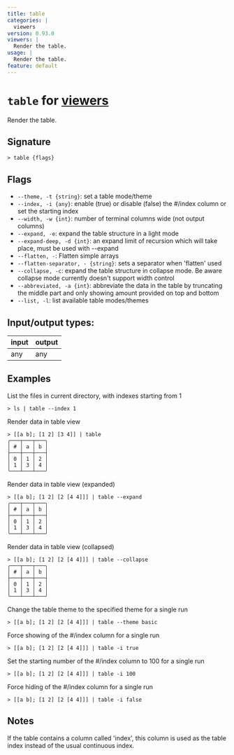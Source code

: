 ```yaml
---
title: table
categories: |
  viewers
version: 0.93.0
viewers: |
  Render the table.
usage: |
  Render the table.
feature: default
---
```

<!-- This file is automatically generated. Please edit the command in https://github.com/nushell/nushell instead. -->

# `table` for [viewers](/commands/categories/viewers.md)

<div class='command-title'>Render the table.</div>

## Signature

```> table {flags} ```

## Flags

 -  `--theme, -t {string}`: set a table mode/theme
 -  `--index, -i {any}`: enable (true) or disable (false) the #/index column or set the starting index
 -  `--width, -w {int}`: number of terminal columns wide (not output columns)
 -  `--expand, -e`: expand the table structure in a light mode
 -  `--expand-deep, -d {int}`: an expand limit of recursion which will take place, must be used with --expand
 -  `--flatten, -`: Flatten simple arrays
 -  `--flatten-separator, - {string}`: sets a separator when 'flatten' used
 -  `--collapse, -c`: expand the table structure in collapse mode.
Be aware collapse mode currently doesn't support width control
 -  `--abbreviated, -a {int}`: abbreviate the data in the table by truncating the middle part and only showing amount provided on top and bottom
 -  `--list, -l`: list available table modes/themes


## Input/output types:

| input | output |
| ----- | ------ |
| any   | any    |

## Examples

List the files in current directory, with indexes starting from 1
```nu
> ls | table --index 1

```

Render data in table view
```nu
> [[a b]; [1 2] [3 4]] | table
╭───┬───┬───╮
│ # │ a │ b │
├───┼───┼───┤
│ 0 │ 1 │ 2 │
│ 1 │ 3 │ 4 │
╰───┴───┴───╯

```

Render data in table view (expanded)
```nu
> [[a b]; [1 2] [2 [4 4]]] | table --expand
╭───┬───┬───╮
│ # │ a │ b │
├───┼───┼───┤
│ 0 │ 1 │ 2 │
│ 1 │ 3 │ 4 │
╰───┴───┴───╯

```

Render data in table view (collapsed)
```nu
> [[a b]; [1 2] [2 [4 4]]] | table --collapse
╭───┬───┬───╮
│ # │ a │ b │
├───┼───┼───┤
│ 0 │ 1 │ 2 │
│ 1 │ 3 │ 4 │
╰───┴───┴───╯

```

Change the table theme to the specified theme for a single run
```nu
> [[a b]; [1 2] [2 [4 4]]] | table --theme basic

```

Force showing of the #/index column for a single run
```nu
> [[a b]; [1 2] [2 [4 4]]] | table -i true

```

Set the starting number of the #/index column to 100 for a single run
```nu
> [[a b]; [1 2] [2 [4 4]]] | table -i 100

```

Force hiding of the #/index column for a single run
```nu
> [[a b]; [1 2] [2 [4 4]]] | table -i false

```

## Notes
If the table contains a column called 'index', this column is used as the table index instead of the usual continuous index.